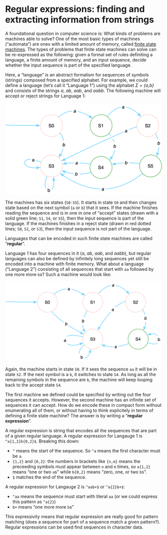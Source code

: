 Regular expressions: finding and extracting information from strings
================

A foundational question in computer science is: What kinds of problems
are machines able to solve? One of the most basic types of machines
(“automata”) are ones with a limited amount of memory, called [finite
state machines](https://en.wikipedia.org/wiki/Finite-state_machine). The
types of problems that finite state machines can solve can be
re-expressed as the following: given a formal set of rules definiting a
language, a finite amount of memory, and an input sequence, decide
whether the input sequence is part of the specified language.

Here, a “language” is an abstract formalism for sequences of symbols
(strings) composed from a specified alphabet. For example, we could
define a language (let’s call it “Language 1”) using the alphabet *Σ =
{a,b}* and consists of the strings *a*, *ab*, *aab*, and *aabb*. The
following machine will accept or reject strings for Language 1:

![](../markdown_images/regex-ab-fsm.png)

The machines has six states (`S0-S5`). It starts in state `S0` and then
changes state based on the next symbol (`a` or `b`) that it sees. If the
machine finishes reading the sequence and is in one in one of “accept”
states (drawn with a solid green line; `S1`, `S4`, or `S5`), then the
input sequence is part of the language. If the machines finishes in a
reject state (drawn in red dotted lines; `S0`, `S2`, or `S3`), then the
input sequence is not part of the language.

Languages that can be encoded in such finite state machines are called
“**regular**”.

Language 1 has four sequences in it (*a*, *ab*, *aab*, and *aabb*), but
regular languages can also be defined by infinitely long sequences yet
still be encoded into a machine with finite memory. What about a
language (“Language 2”) consisting of all sequences that start with `aa`
followed by one more more `b`s? Such a machine would look like:

![](../markdown_images/regex-aab-fsm.png)

Again, the machine starts in state `S0`. If it sees the sequence `aa` it
will be in state `S2`. If the next symbol is a `b`, it switches to state
`S4`. As long as all the remaining symbols in the sequence are `b`, the
machine will keep looping back to the accept state `S4`.

The first machine we defined could be specified by writing out the four
sequences it accepts. However, the second machine has an infinite set of
sequences it can accept. How do we encode these in compact form without
enumerating all of them, or without having to think explicitely in terms
of defining a finite state machine? The answer is by writing a
“**regular expression**”.

A regular expression is string that encodes all the sequences that are
part of a given regular language. A regular expression for Langauge 1 is
`^a{1,2}b{0,2}$`. Breaking this down:

-   `^` means the start of the sequence. So `^a` means the first
    character must be `a`.
-   `{1,2}` and `{0,2}`: the numbers in brackets like `{n,m}` means the
    preceeding symbols must appear between `n` and `m` times, so
    `a{1,2}` means “one or two `a`s” while `b{0,2}` means “zero, one, or
    two `b`s”.
-   `$` matches the end of the sequence.

A regular expression for Langauge 2 is `^aab+$` or `^a{2}b+$`:

-   `^aa` means the sequence must start with literal `aa` (or we could
    express this pattern as `^a{2}`)
-   `b+` means “one more more `b`s”

This expressivity means that regular expression are really good for
pattern matching (does a sequence for part of a sequence match a given
pattern?). Regular expressions can be used find sequences in character
data.
